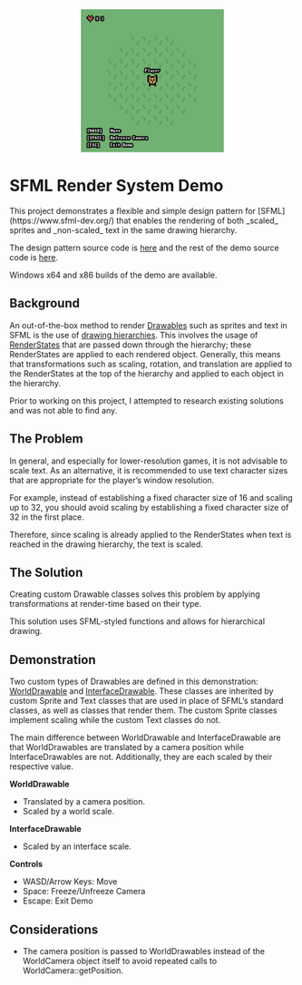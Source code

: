 <div align="center">
  <img src="images/sfml-render-system-demo-gif.gif" width="50%">
  
</div>

<h1>SFML Render System Demo</h1>
This project demonstrates a flexible and simple design pattern for [SFML](https://www.sfml-dev.org/) that enables the rendering of both _scaled_ sprites and _non-scaled_ text in the same drawing hierarchy.

The design pattern source code is [here](source/design-pattern/) and the rest of the demo source code is [here](source/demo/).

Windows x64 and x86 builds of the demo are available.

## Background

An out-of-the-box method to render [Drawables](https://www.sfml-dev.org/documentation/2.5.1/classsf_1_1Drawable.php) such as sprites and text in SFML is the use of [drawing hierarchies](https://en.sfml-dev.org/forums/index.php?topic=1686.0). This involves the usage of [RenderStates](https://www.sfml-dev.org/documentation/2.5.1/classsf_1_1RenderStates.php) that are passed down through the hierarchy; these RenderStates are applied to each rendered object. Generally, this means that transformations such as scaling, rotation, and translation are applied to the RenderStates at the top of the hierarchy and applied to each object in the hierarchy.

Prior to working on this project, I attempted to research existing solutions and was not able to find any.

## The Problem

In general, and especially for lower-resolution games, it is not advisable to scale text. As an alternative, it is recommended to use text character sizes that are appropriate for the player’s window resolution.

For example, instead of establishing a fixed character size of 16 and scaling up to 32, you should avoid scaling by establishing a fixed character size of 32 in the first place.

Therefore, since scaling is already applied to the RenderStates when text is reached in the drawing hierarchy, the text is scaled.

## The Solution

Creating custom Drawable classes solves this problem by applying transformations at render-time based on their type.

This solution uses SFML-styled functions and allows for hierarchical drawing.

## Demonstration

Two custom types of Drawables are defined in this demonstration: [WorldDrawable](source/design-pattern/WorldDrawable.h) and [InterfaceDrawable](source/design-pattern/InterfaceDrawable.h). These classes are inherited by custom Sprite and Text classes that are used in place of SFML’s standard classes, as well as classes that render them. The custom Sprite classes implement scaling while the custom Text classes do not.

The main difference between WorldDrawable and InterfaceDrawable are that WorldDrawables are translated by a camera position while InterfaceDrawables are not. Additionally, they are each scaled by their respective value.

**WorldDrawable**
- Translated by a camera position.
- Scaled by a world scale.
  
**InterfaceDrawable**
- Scaled by an interface scale.

**Controls**
- WASD/Arrow Keys: Move
- Space: Freeze/Unfreeze Camera
- Escape: Exit Demo

## Considerations

- The camera position is passed to WorldDrawables instead of the WorldCamera object itself to avoid repeated calls to WorldCamera::getPosition.
